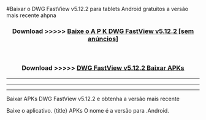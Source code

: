 #Baixar o DWG FastView v5.12.2  para tablets Android gratuitos a versão mais recente ahpna


<div align="center">
<h3>Download >>>>> <a href="https://pt-web.web.app/?pt= DWG FastView v5.12.2">Baixe o A P K DWG FastView v5.12.2 [sem anúncios]</a></h3><br>

<h3>Download >>>>> <a href="https://pt-web.web.app/?pt= DWG FastView v5.12.2">DWG FastView v5.12.2 Baixar APKs</a></h3>
</div>

----------------------------------------------------------

----------------------------------------------------------

----------------------------------------------------------

Baixar APKs DWG FastView v5.12.2 e obtenha a versão mais recente

Baixe o aplicativo. {title} APKs O nome é a versão para .Android.


